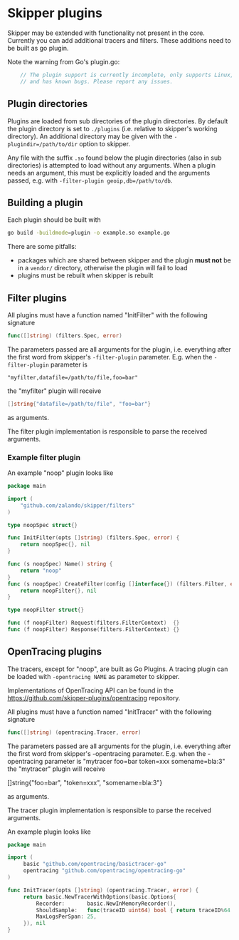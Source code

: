 # Skipper plugins

Skipper may be extended with functionality not present in the core. Currently
you can add additional tracers and filters. These additions need to be built
as go plugin.

Note the warning from Go's plugin.go:
```go
    // The plugin support is currently incomplete, only supports Linux,
    // and has known bugs. Please report any issues.
```

## Plugin directories

Plugins are loaded from sub directories of the plugin directories. By default
the plugin directory is set to `./plugins` (i.e. relative to skipper's working
directory). An additional directory may be given with the `-plugindir=/path/to/dir`
option to skipper.

Any file with the suffix `.so` found below the plugin directories (also in sub
directories) is attempted to load without any arguments. When a plugin needs an
argument, this must be explicitly loaded and the arguments passed, e.g. with
`-filter-plugin geoip,db=/path/to/db`.

## Building a plugin

Each plugin should be built with
```bash
go build -buildmode=plugin -o example.so example.go
```
There are some pitfalls:
* packages which are shared between skipper and the plugin **must not** be in
  a `vendor/` directory, otherwise the plugin will fail to load
* plugins must be rebuilt when skipper is rebuilt

## Filter plugins

All plugins must have a function named "InitFilter" with the following signature

```go
func([]string) (filters.Spec, error)
````

The parameters passed are all arguments for the plugin, i.e. everything after the first
word from skipper's `-filter-plugin` parameter. E.g. when the `-filter-plugin` 
parameter is

```
"myfilter,datafile=/path/to/file,foo=bar"
```

the "myfilter" plugin will receive

```go
[]string{"datafile=/path/to/file", "foo=bar"}
```

as arguments.

The filter plugin implementation is responsible to parse the received arguments.

### Example filter plugin

An example "noop" plugin looks like

```go
package main

import (
	"github.com/zalando/skipper/filters"
)

type noopSpec struct{}

func InitFilter(opts []string) (filters.Spec, error) {
	return noopSpec{}, nil
}

func (s noopSpec) Name() string {
	return "noop"
}
func (s noopSpec) CreateFilter(config []interface{}) (filters.Filter, error) {
	return noopFilter{}, nil
}

type noopFilter struct{}

func (f noopFilter) Request(filters.FilterContext)  {}
func (f noopFilter) Response(filters.FilterContext) {}
```

## OpenTracing plugins

The tracers, except for "noop", are built as Go Plugins. A tracing plugin can
be loaded with `-opentracing NAME` as parameter to skipper.

Implementations of OpenTracing API can be found in the
https://github.com/skipper-plugins/opentracing repository.

All plugins must have a function named "InitTracer" with the following signature

```go
func([]string) (opentracing.Tracer, error)
```

The parameters passed are all arguments for the plugin, i.e. everything after the first
word from skipper's -opentracing parameter. E.g. when the -opentracing parameter is
"mytracer foo=bar token=xxx somename=bla:3" the "mytracer" plugin will receive

   []string{"foo=bar", "token=xxx", "somename=bla:3"}

as arguments.

The tracer plugin implementation is responsible to parse the received arguments.

An example plugin looks like
```go
package main

import (
     basic "github.com/opentracing/basictracer-go"
     opentracing "github.com/opentracing/opentracing-go"
)

func InitTracer(opts []string) (opentracing.Tracer, error) {
     return basic.NewTracerWithOptions(basic.Options{
         Recorder:       basic.NewInMemoryRecorder(),
         ShouldSample:   func(traceID uint64) bool { return traceID%64 == 0 },
         MaxLogsPerSpan: 25,
     }), nil
}
```
